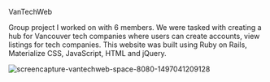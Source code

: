 VanTechWeb

Group project I worked on with 6 members. We were tasked with creating a hub for Vancouver tech companies where users can create accounts, view listings for tech companies. This website was built using Ruby on Rails, Materialize CSS, JavaScript, HTML and jQuery.

![screencapture-vantechweb-space-8080-1497041209128](https://user-images.githubusercontent.com/20744895/27055107-2a2236e0-4f78-11e7-9d63-5b489868e0f2.png)

